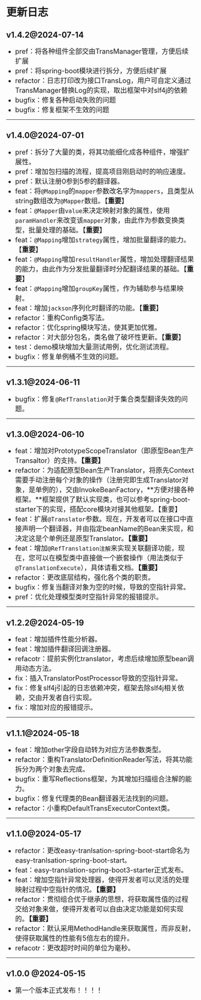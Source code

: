 <style>
    li{
 		 font-size: 18px; /* 设置默认的字体大小 */
	}
</style>
# 更新日志

## v1.4.2@2024-07-14

- pref：将各种组件全部交由TransManager管理，方便后续扩展
- pref：将spring-boot模块进行拆分，方便后续扩展
- refactor：日志打印改为接口TransLog，用户可自定义通过TransManager替换Log的实现，取出框架中对slf4j的依赖
- bugfix：修复各种启动失败的问题
- bugfix：修复框架不生效的问题

---

## v1.4.0@2024-07-01

- pref：拆分了大量的类，将其功能细化成各种组件，增强扩展性。
- pref：增加包扫描的流程，提高项目刚启动时的响应速度。
- pref：默认注册0参到5参的翻译器。
- feat：将`@Mapping`的`mapper`参数改名字为`mappers`，且类型从string数组改为`@Mapper`数组。【**重要**】
- feat：`@Mapper`由`value`来决定映射对象的属性，使用`paramHandler`来改变该`mapper`对象，由此作为参数变换类型，批量处理的基础。【**重要**】
- feat：`@Mapping`增加`strategy`属性，增加批量翻译的能力。【**重要**】
- feat：`@Mapping`增加`resultHandler`属性，增加处理翻译结果的能力，由此作为分发批量翻译时分配翻译结果的基础。【**重要**】
- feat：`@Mapping`增加`groupKey`属性，作为辅助参与结果映射。
- feat：增加`jackson`序列化时翻译的功能。【**重要**】
- refactor：重构Config类写法。
- refactor：优化spring模块写法，使其更加优雅。
- refactor：对大部分包名，类名做了破坏性更新。【**重要**】
- test：demo模块增加大量测试用例，优化测试流程。
- bugfix：修复单例桶不生效的问题。

---

## v1.3.1@2024-06-11

- bugfix：修复`@RefTranslation`对于集合类型翻译失效的问题。

---

## v1.3.0@2024-06-10

- feat：增加对PrototypeScopeTranslator（即原型Bean生产Transaltor）的支持。**【重要】**
- refactor：为适配原型Bean生产Translator，将原先Context需要手动注册每个对象的操作（注册完即生成Translator对象，是单例的），交由InvokeBeanFactory，**方便对接各种框架。**框架提供了默认实现类，也可以参考spring-boot-starter下的实现，搭配core模块对接其他框架。【重要】
- feat：扩展`@Translator`参数。现在，开发者可以在接口中直接声明一个翻译器，并由指定beanName的Bean来实现，和决定这是个单例还是原型Translator。**【重要】**
- feat：增加`@RefTranslation注解`来实现关联翻译功能，现在，您可以在模型类中直接做一个嵌套操作（用法类似于`@TranslationExecute`），具体请看文档。**【重要】**
- refactor：更改底层结构，强化各个类的职责。
- bugfix：修复当翻译对象为空的时候，导致的空指针异常。
- pref：优化处理模型类时空指针异常的报错提示。

---

## v1.2.2@2024-05-19

- feat：增加插件性能分析器。
- feat：增加插件翻译回调注册器。
- refacotr：提前实例化translator，考虑后续增加原型bean调用动态方法。
- fix：插入TranslatorPostProcessor导致的空指针异常。
- fix：修复slf4j引起的日志依赖冲突，框架去除slf4j相关依赖，交由开发者自行实现。
- fix：增加对应的报错提示。

---

## v1.1.1@2024-05-18

- feat：增加other字段自动转为对应方法参数类型。
- refactor：重构TranslatorDefinitionReader写法，将其功能拆分为两个对象去完成。
- bugfix：重写Reflections框架，为其增加扫描组合注解的能力。
- bugfix：修复代理类的Bean翻译器无法找到的问题。
- refactor：小重构DefaultTransExecutorContext类。

---

## v1.1.0@2024-05-17

- refactor：更改easy-tranlsation-spring-boot-start命名为easy-tranlsation-spring-boot-start。
- feat：easy-translation-spring-boot3-starter正式发布。
- feat：增加空指针异常处理器，使得开发者可以灵活的处理映射过程中空指针的情况。**【重要】**
- refactor：贯彻组合优于继承的思想，将获取属性值的过程交给对象来做，使得开发者可以自由决定功能是如何实现的。**【重要】**
- refactor：默认采用MethodHandle来获取属性，而非反射，使得获取属性的性能有5倍左右的提升。
- refacotr：更改超时时间的单位为毫秒。

---

## v1.0.0 @2024-05-15

- 第一个版本正式发布！！！！

